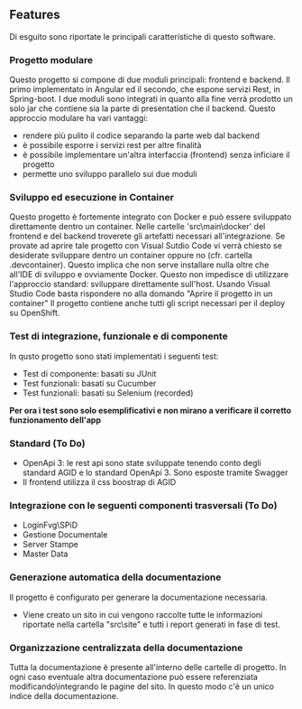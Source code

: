 ## Features

Di esguito sono riportate le principali caratteristiche di questo software.

### Progetto modulare

Questo progetto si compone di due moduli principali: frontend e backend. Il primo implementato in Angular ed il secondo, che espone servizi Rest, in Spring-boot. I due moduli sono integrati in quanto alla fine verrà prodotto un solo jar che contiene sia la parte di presentation che il backend.
Questo approccio modulare ha vari vantaggi:
- rendere più pulito il codice separando la parte web dal backend
- è possibile esporre i servizi rest per altre finalità
- è possibile implementare un'altra interfaccia (frontend) senza inficiare il progetto
- permette uno sviluppo parallelo sui due moduli

### Sviluppo ed esecuzione in Container

Questo progetto è fortemente integrato con Docker e può essere sviluppato direttamente dentro un container. Nelle cartelle 'src\main\docker' del frontend e del backend troverete gli artefatti necessari all'integrazione. Se provate ad aprire tale progetto con Visual Sutdio Code vi verrà chiesto se desiderate sviluppare dentro un container oppure no (cfr. cartella .devcontainer). Questo implica che non serve installare nulla oltre che all'IDE di sviluppo e ovviamente Docker.
Questo non impedisce di utilizzare l'approccio standard: sviluppare direttamente sull'host. Usando Visual Studio Code basta rispondere no alla domando "Aprire il progetto in un container"
Il progetto contiene anche tutti gli script necessari per il deploy su OpenShift.

### Test di integrazione, funzionale e di componente

In qusto progetto sono stati implementati i seguenti test:
- Test di componente: basati su JUnit
- Test funzionali: basati su Cucumber
- Test funzionali: basati su Selenium (recorded)

<b>Per ora i test sono solo esemplificativi e non mirano a verificare il corretto funzionamento dell'app</b>

### Standard (To Do)

- OpenApi 3: le rest api sono state sviluppate tenendo conto degli standard AGID e lo standard OpenApi 3. Sono esposte tramite Swagger
- Il frontend utilizza il css boostrap di AGID

### Integrazione con le seguenti componenti trasversali (To Do)
- LoginFvg\SPiD
- Gestione Documentale
- Server Stampe
- Master Data

### Generazione automatica della documentazione
Il progetto è configurato per generare la documentazione necessaria.
- Viene creato un sito in cui vengono raccolte tutte le informazioni riportate nella cartella "src\site" e tutti i report generati in fase di test.

### Organizzazione centralizzata della documentazione
Tutta la documentazione è presente all'interno delle cartelle di progetto. In ogni caso eventuale altra documentazione può essere referenziata modificando\integrando le pagine del sito. In questo modo c'è un unico indice della documentazione.